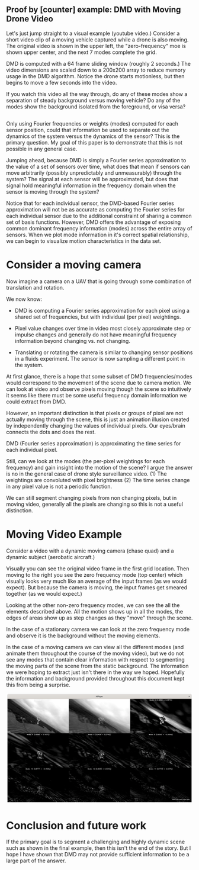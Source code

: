 ## Proof by [counter] example: DMD with Moving Drone Video

Let's just jump straight to a visual example (youtube video.)
Consider a short video clip of a moving vehicle captured while a drone
is also moving.  The original video is shown in the upper left, the
"zero-frequency" moe is shown upper center, and the next 7 modes
complete the grid.

DMD is computed with a 64 frame sliding window (roughly 2 seconds.)
The video dimensions are scaled down to a 200x200 array to reduce
memory usage in the DMD algorithm.  Notice the drone starts
motionless, but then begins to move a few seconds into the video.

If you watch this video all the way through, do any of these modes
show a separation of steady background versus moving vehicle?  Do any
of the modes show the background isolated from the foreground, or visa
versa?

##

Only using Fourier frequencies or weights (modes) computed for each
sensor position, could that information be used to separate out the
dynamics of the system versus the dynamics of the sensor?  This is the
primary question.  My goal of this paper is to demonstrate that this
is not possible in any general case.

Jumping ahead, because DMD is simply a Fourier series approximation to
the value of a set of sensors over time, what does that mean if
sensors can move arbitrarily (possibly unpredictably and unmeasurably)
through the system?  The signal at each sensor will be approximated,
but does that signal hold meaningful information in the frequency
domain when the sensor is moving through the system?

Notice that for each individual sensor, the DMD-based Fourier series
approximation will not be as accurate as computing the Fourier series
for each individual sensor due to the additional constraint of sharing
a common set of basis functions.  However, DMD offers the advantage
of exposing common dominant frequency information (modes) across the
entire array of sensors.  When we plot mode information in it's
correct spatial relationship, we can begin to visualize motion
characteristics in the data set.
# Consider a moving camera

Now imagine a camera on a UAV that is going through some combination
of translation and rotation.

We now know:

* DMD is computing a Fourier series approximation for each pixel using
  a shared set of frequencies, but with individual (per pixel)
  weightings.

* Pixel value changes over time in video most closely approximate step
  or impulse changes and generally do not have meaningful frequency
  information beyond changing vs. not changing.

* Translating or rotating the camera is similar to changing sensor
  positions in a fluids experiment.  The sensor is now sampling a
  different point in the system.

At first glance, there is a hope that some subset of DMD
frequencies/modes would correspond to the movement of the scene due to
camera motion.  We can look at video and observe pixels moving though
the scene so intuitively it seems like there must be some useful
frequency domain information we could extract from DMD.

However, an important distinction is that pixels or groups of pixel
are not actually moving through the scene, this is just an animation
illusion created by independently changing the values of individual
pixels.  Our eyes/brain connects the dots and does the rest.

DMD (Fourier series approximation) is approximating the time series
for each individual pixel.

Still, can we look at the modes (the per-pixel weightings for each
frequency) and gain insight into the motion of the scene?  I argue the
answer is no in the general case of drone style surveillance video.
(1) The weightings are convoluted with pixel brightness (2) The time
series change in any pixel value is not a periodic function.

We can still segment changing pixels from non changing pixels, but in
moving video, generally all the pixels are changing so this is not a
useful distinction.

# Moving Video Example

Consider a video with a dynamic moving camera (chase quad) and a
dynamic subject (aerobatic aircraft.)

Visually you can see the original video frame in the first grid
location.  Then moving to the right you see the zero frequency mode
(top center) which visually looks very much like an average of the
input frames (as we would expect).  But because the camera is moving,
the input frames get smeared together (as we would expect.)

Looking at the other non-zero frequency modes, we can see the all the
elements described above.  All the motion shows up in all the modes,
the edges of areas show up as step changes as they "move" through the
scene.

In the case of a stationary camera we can look at the zero frequency
mode and observe it is the background without the moving elements.

In the case of a moving camera we can view all the different modes
(and animate them throughout the course of the moving video), but we
do not see any modes that contain clear information with respect to
segmenting the moving parts of the scene from the static background.
The information we were hoping to extract just isn't there in the way
we hoped.  Hopefully the information and background provided
throughout this document kept this from being a surprise.

![motion modes](./motion-modes.png)

# Conclusion and future work

If the primary goal is to segment a challenging and highly dynamic
scene such as shown in the final example, then this isn't the end of
the story.  But I hope I have shown that DMD may not provide
sufficient information to be a large part of the answer.